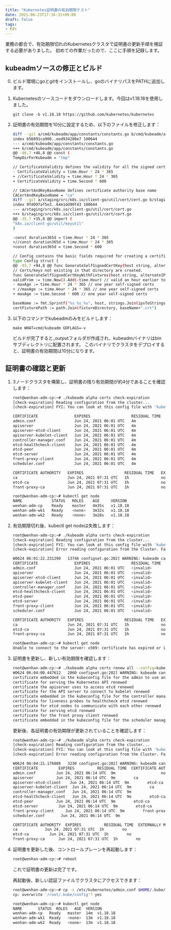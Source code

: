 ```yaml
---
title: "Kubernetes証明書の有効期限テスト"
date: 2021-06-23T17:34:31+09:00
draft: false
tags:
- K8s
---
```


業務の都合で、有効期限切れのKubernetesクラスタで証明書の更新手順を検証する必要がありました。
初めての作業だったので、ここに手順を記録します。

## kubeadmソースの修正とビルド

0. ビルド環境にgoとgitをインストールし、goのバイナリパスをPATHに追加します。

1. Kubernetesのソースコードをダウンロードします。今回はv1.18.18を使用しました。

   ```git clone -b v1.18.18 https://github.com/kubernetes/kubernetes```

2. 証明書の有効期間を10分に設定するため、以下のファイルを修正します：

   ```sh
   diff --git a/cmd/kubeadm/app/constants/constants.go b/cmd/kubeadm/app/constants/constants.go
   index b56891ca908..eed934280e7 100644
   --- a/cmd/kubeadm/app/constants/constants.go
   +++ b/cmd/kubeadm/app/constants/constants.go
   @@ -46,7 +46,8 @@ const (
   TempDirForKubeadm = "tmp"
   
   // CertificateValidity defines the validity for all the signed certificates generated by kubeadm
   - CertificateValidity = time.Hour * 24 * 365
   + //CertificateValidity = time.Hour * 24 * 365
   + CertificateValidity = time.Second * 600
   
   // CACertAndKeyBaseName defines certificate authority base name
   CACertAndKeyBaseName = "ca"
   diff --git a/staging/src/k8s.io/client-go/util/cert/cert.go b/staging/src/k8s.io/client-go/util/cert/cert.go
   index 9fd097af5e3..64e1dd90f43 100644
   --- a/staging/src/k8s.io/client-go/util/cert/cert.go
   +++ b/staging/src/k8s.io/client-go/util/cert/cert.go
   @@ -35,7 +35,8 @@ import (
   "k8s.io/client-go/util/keyutil"
   )
   
   -const duration365d = time.Hour * 24 * 365
   +//const duration365d = time.Hour * 24 * 365
   +const duration365d = time.Second * 600
   
   // Config contains the basic fields required for creating a certificate
   type Config struct {
   @@ -93,7 +94,8 @@ func GenerateSelfSignedCertKey(host string, alternateIPs []net.IP, alternateDNS
   // Certs/keys not existing in that directory are created.
   func GenerateSelfSignedCertKeyWithFixtures(host string, alternateIPs []net.IP, alternateDNS []string, fixtureDirectory string) ([]byte, []byte, error) {
   validFrom := time.Now().Add(-time.Hour) // valid an hour earlier to avoid flakes due to clock skew
   - maxAge := time.Hour * 24 * 365 // one year self-signed certs
   + //maxAge := time.Hour * 24 * 365 // one year self-signed certs
   + maxAge := time.Second * 600 // one year self-signed certs
   
   baseName := fmt.Sprintf("%s_%s_%s", host, strings.Join(ipsToStrings(alternateIPs), "-"), strings.Join(alternateDNS, "-"))
   certFixturePath := path.Join(fixtureDirectory, baseName+".crt")
   ```

3. 以下のコマンドでkubeadmのみをビルドします：

   ```make WHAT=cmd/kubeadm GOFLAGS=-v```

   ビルドが完了すると_outputフォルダが作成され、kubeadmバイナリはbinサブディレクトリに配置されます。
   このバイナリでクラスタをデプロイすると、証明書の有効期間は10分になります。

## 証明書の確認と更新

1. 3ノードクラスタを構築し、証明書の残り有効期間が約4分であることを確認します：

   ````bash
   root@wenhan-adm-cp:~# ./kubeadm alpha certs check-expiration
   [check-expiration] Reading configuration from the cluster...
   [check-expiration] FYI: You can look at this config file with 'kubectl -n kube-system get cm kubeadm-config -oyaml'
   
   CERTIFICATE                EXPIRES                  RESIDUAL TIME   CERTIFICATE AUTHORITY   EXTERNALLY MANAGED
   admin.conf                 Jun 24, 2021 06:01 UTC   4m                                      no
   apiserver                  Jun 24, 2021 06:01 UTC   4m              ca                      no
   apiserver-etcd-client      Jun 24, 2021 06:01 UTC   4m              etcd-ca                 no
   apiserver-kubelet-client   Jun 24, 2021 06:01 UTC   4m              ca                      no
   controller-manager.conf    Jun 24, 2021 06:01 UTC   4m                                      no
   etcd-healthcheck-client    Jun 24, 2021 06:01 UTC   4m              etcd-ca                 no
   etcd-peer                  Jun 24, 2021 06:01 UTC   4m              etcd-ca                 no
   etcd-server                Jun 24, 2021 06:01 UTC   4m              etcd-ca                 no
   front-proxy-client         Jun 24, 2021 06:01 UTC   4m              front-proxy-ca          no
   scheduler.conf             Jun 24, 2021 06:01 UTC   4m                                      no
   
   CERTIFICATE AUTHORITY   EXPIRES                  RESIDUAL TIME   EXTERNALLY MANAGED
   ca                      Jun 24, 2021 07:31 UTC   1h              no
   etcd-ca                 Jun 24, 2021 07:31 UTC   1h              no
   front-proxy-ca          Jun 24, 2021 07:31 UTC   1h              no
   
   root@wenhan-adm-cp:~# kubectl get node
   NAME             STATUS   ROLES    AGE     VERSION
   wenhan-adm-cp    Ready    master   4m35s   v1.18.18
   wenhan-adm-wk1   Ready    <none>   3m32s   v1.18.18
   wenhan-adm-wk2   Ready    <none>   3m28s   v1.18.18
   ````

2. 有効期限切れ後、kubectl get nodeは失敗します：

   ```bash
   root@wenhan-adm-cp:~# ./kubeadm alpha certs check-expiration
   [check-expiration] Reading configuration from the cluster...
   [check-expiration] FYI: You can look at this config file with 'kubectl -n kube-system get cm kubeadm-config -oyaml'
   [check-expiration] Error reading configuration from the Cluster. Falling back to default configuration
   
   W0624 06:01:22.231290   13746 configset.go:202] WARNING: kubeadm cannot validate component configs for API groups [kubelet.config.k8s.io kubeproxy.config.k8s.io]
   CERTIFICATE                EXPIRES                  RESIDUAL TIME   CERTIFICATE AUTHORITY   EXTERNALLY MANAGED
   admin.conf                 Jun 24, 2021 06:01 UTC   <invalid>                               no
   apiserver                  Jun 24, 2021 06:01 UTC   <invalid>       ca                      no
   apiserver-etcd-client      Jun 24, 2021 06:01 UTC   <invalid>       etcd-ca                 no
   apiserver-kubelet-client   Jun 24, 2021 06:01 UTC   <invalid>       ca                      no
   controller-manager.conf    Jun 24, 2021 06:01 UTC   <invalid>                               no
   etcd-healthcheck-client    Jun 24, 2021 06:01 UTC   <invalid>       etcd-ca                 no
   etcd-peer                  Jun 24, 2021 06:01 UTC   <invalid>       etcd-ca                 no
   etcd-server                Jun 24, 2021 06:01 UTC   <invalid>       etcd-ca                 no
   front-proxy-client         Jun 24, 2021 06:01 UTC   <invalid>       front-proxy-ca          no
   scheduler.conf             Jun 24, 2021 06:01 UTC   <invalid>                               no
   
   CERTIFICATE AUTHORITY   EXPIRES                  RESIDUAL TIME   EXTERNALLY MANAGED
   ca                      Jun 24, 2021 07:31 UTC   1h              no
   etcd-ca                 Jun 24, 2021 07:31 UTC   1h              no
   front-proxy-ca          Jun 24, 2021 07:31 UTC   1h              no
   
   root@wenhan-adm-cp:~# kubectl get node
   Unable to connect to the server: x509: certificate has expired or is not yet valid
   ```

3. 証明書を更新し、新しい有効期限を確認します：

   ```bash
   root@wenhan-adm-cp:~# ./kubeadm alpha certs renew all --config=kubeadm.yaml
   W0624 06:04:00.447612   2860 configset.go:202] WARNING: kubeadm cannot validate component configs for API groups [kubelet.config.k8s.io kubeproxy.config.k8s.io]
   certificate embedded in the kubeconfig file for the admin to use and for kubeadm itself renewed
   certificate for serving the Kubernetes API renewed
   certificate the apiserver uses to access etcd renewed
   certificate for the API server to connect to kubelet renewed
   certificate embedded in the kubeconfig file for the controller manager to use renewed
   certificate for liveness probes to healthcheck etcd renewed
   certificate for etcd nodes to communicate with each other renewed
   certificate for serving etcd renewed
   certificate for the front proxy client renewed
   certificate embedded in the kubeconfig file for the scheduler manager to use renewed
   ```

   更新後、各証明書の有効期限が更新されていることを確認します：

   ```bash
   root@wenhan-adm-cp:~# ./kubeadm alpha certs check-expiration
   [check-expiration] Reading configuration from the cluster...
   [check-expiration] FYI: You can look at this config file with 'kubectl -n kube-system get cm kubeadm-config -oyaml'
   [check-expiration] Error reading configuration from the Cluster. Falling back to default configuration
   
   W0624 06:04:21.176808   3230 configset.go:202] WARNING: kubeadm cannot validate component configs for API groups [kubelet.config.k8s.io kubeproxy.config.k8s.io]
   CERTIFICATE         EXPIRES          RESIDUAL TIME  CERTIFICATE AUTHORITY  EXTERNALLY MANAGED
   admin.conf         Jun 24, 2021 06:14 UTC  9m                    no
   apiserver          Jun 24, 2021 06:14 UTC  9m        ca            no
   apiserver-etcd-client    Jun 24, 2021 06:14 UTC  9m        etcd-ca         no
   apiserver-kubelet-client  Jun 24, 2021 06:14 UTC  9m        ca            no
   controller-manager.conf   Jun 24, 2021 06:14 UTC  9m                    no
   etcd-healthcheck-client   Jun 24, 2021 06:14 UTC  9m        etcd-ca         no
   etcd-peer          Jun 24, 2021 06:14 UTC  9m        etcd-ca         no
   etcd-server         Jun 24, 2021 06:14 UTC  9m        etcd-ca         no
   front-proxy-client     Jun 24, 2021 06:14 UTC  9m        front-proxy-ca      no
   scheduler.conf       Jun 24, 2021 06:14 UTC  9m                    no
   
   CERTIFICATE AUTHORITY  EXPIRES          RESIDUAL TIME  EXTERNALLY MANAGED
   ca            Jun 24, 2021 07:31 UTC  1h        no
   etcd-ca         Jun 24, 2021 07:31 UTC  1h        no
   front-proxy-ca      Jun 24, 2021 07:31 UTC  1h        no
   ```

4. 証明書を更新した後、コントロールプレーンを再起動します：

   ```bash
   root@wenhan-adm-cp:~# reboot
   ```

   これで証明書の更新は完了です。

   再起動後、新しい認証ファイルでクラスタにアクセスできます：

   ```bash
   root@wenhan-adm-cp:~# cp -i /etc/kubernetes/admin.conf $HOME/.kube/config
   cp: overwrite '/root/.kube/config'? yes
   
   root@wenhan-adm-cp:~# kubectl get node
   NAME       STATUS  ROLES   AGE  VERSION
   wenhan-adm-cp   Ready   master  14m  v1.18.18
   wenhan-adm-wk1  Ready   <none>  13m  v1.18.18
   wenhan-adm-wk2  Ready   <none>  13m  v1.18.18
   ```
